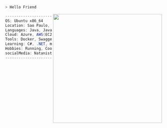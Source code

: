 ```zsh
> Hello Friend
```
<img src="https://data.whicdn.com/images/312694971/original.png" align="right" width="350" />


```csharp
-------------------------------------------
OS: Ubuntu x86_64
Location: Sao Paulo, Brazil
Languages: Java, JavaScript, HTML, CSS, SQL
Cloud: Azure, AWS(EC2)
Tools: Docker, Swagger, Jenkins
Learning: C#, .NET, mongoDB, Spring
Hobbies: Running, Cooking
socialMedia: Natanista
------------------------------------------
```
